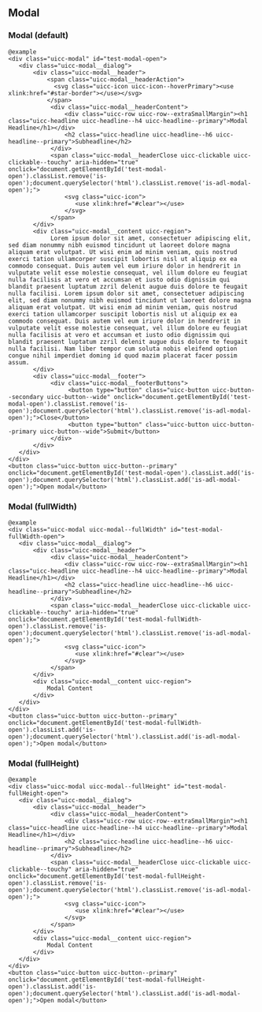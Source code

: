 ## Modal

### Modal (default)

    @example
    <div class="uicc-modal" id="test-modal-open">
       <div class="uicc-modal__dialog">
           <div class="uicc-modal__header">
               <span class="uicc-modal__headerAction">
                 <svg class="uicc-icon uicc-icon--hoverPrimary"><use xlink:href="#star-border"></use></svg>
               </span>
                <div class="uicc-modal__headerContent">
                    <div class="uicc-row uicc-row--extraSmallMargin"><h1 class="uicc-headline uicc-headline--h4 uicc-headline--primary">Modal Headline</h1></div>
                    <h2 class="uicc-headline uicc-headline--h6 uicc-headline--primary">Subheadline</h2>
                </div>
                <span class="uicc-modal__headerClose uicc-clickable uicc-clickable--touchy" aria-hidden="true" onclick="document.getElementById('test-modal-open').classList.remove('is-open');document.querySelector('html').classList.remove('is-adl-modal-open');">
                    <svg class="uicc-icon">
                       <use xlink:href="#clear"></use>
                    </svg>
                </span>
           </div>
           <div class="uicc-modal__content uicc-region">
                Lorem ipsum dolor sit amet, consectetuer adipiscing elit, sed diam nonummy nibh euismod tincidunt ut laoreet dolore magna aliquam erat volutpat. Ut wisi enim ad minim veniam, quis nostrud exerci tation ullamcorper suscipit lobortis nisl ut aliquip ex ea commodo consequat. Duis autem vel eum iriure dolor in hendrerit in vulputate velit esse molestie consequat, vel illum dolore eu feugiat nulla facilisis at vero et accumsan et iusto odio dignissim qui blandit praesent luptatum zzril delenit augue duis dolore te feugait nulla facilisi. Lorem ipsum dolor sit amet, consectetuer adipiscing elit, sed diam nonummy nibh euismod tincidunt ut laoreet dolore magna aliquam erat volutpat. Ut wisi enim ad minim veniam, quis nostrud exerci tation ullamcorper suscipit lobortis nisl ut aliquip ex ea commodo consequat. Duis autem vel eum iriure dolor in hendrerit in vulputate velit esse molestie consequat, vel illum dolore eu feugiat nulla facilisis at vero et accumsan et iusto odio dignissim qui blandit praesent luptatum zzril delenit augue duis dolore te feugait nulla facilisi. Nam liber tempor cum soluta nobis eleifend option congue nihil imperdiet doming id quod mazim placerat facer possim assum.
           </div>
           <div class="uicc-modal__footer">
                <div class="uicc-modal__footerButtons">
                     <button type="button" class="uicc-button uicc-button--secondary uicc-button--wide" onclick="document.getElementById('test-modal-open').classList.remove('is-open');document.querySelector('html').classList.remove('is-adl-modal-open');">Close</button>
                     <button type="button" class="uicc-button uicc-button--primary uicc-button--wide">Submit</button>
                </div>
           </div>
       </div>
    </div>
    <button class="uicc-button uicc-button--primary" onclick="document.getElementById('test-modal-open').classList.add('is-open');document.querySelector('html').classList.add('is-adl-modal-open');">Open modal</button>

### Modal (fullWidth)

    @example
    <div class="uicc-modal uicc-modal--fullWidth" id="test-modal-fullWidth-open">
       <div class="uicc-modal__dialog">
           <div class="uicc-modal__header">
                <div class="uicc-modal__headerContent">
                    <div class="uicc-row uicc-row--extraSmallMargin"><h1 class="uicc-headline uicc-headline--h4 uicc-headline--primary">Modal Headline</h1></div>
                    <h2 class="uicc-headline uicc-headline--h6 uicc-headline--primary">Subheadline</h2>
                </div>
                <span class="uicc-modal__headerClose uicc-clickable uicc-clickable--touchy" aria-hidden="true" onclick="document.getElementById('test-modal-fullWidth-open').classList.remove('is-open');document.querySelector('html').classList.remove('is-adl-modal-open');">
                    <svg class="uicc-icon">
                       <use xlink:href="#clear"></use>
                    </svg>
                </span>
           </div>
           <div class="uicc-modal__content uicc-region">
               Modal Content
           </div>
       </div>
    </div>
    <button class="uicc-button uicc-button--primary" onclick="document.getElementById('test-modal-fullWidth-open').classList.add('is-open');document.querySelector('html').classList.add('is-adl-modal-open');">Open modal</button>


### Modal (fullHeight)

    @example
    <div class="uicc-modal uicc-modal--fullHeight" id="test-modal-fullHeight-open">
       <div class="uicc-modal__dialog">
           <div class="uicc-modal__header">
                <div class="uicc-modal__headerContent">
                    <div class="uicc-row uicc-row--extraSmallMargin"><h1 class="uicc-headline uicc-headline--h4 uicc-headline--primary">Modal Headline</h1></div>
                    <h2 class="uicc-headline uicc-headline--h6 uicc-headline--primary">Subheadline</h2>
                </div>
                <span class="uicc-modal__headerClose uicc-clickable uicc-clickable--touchy" aria-hidden="true" onclick="document.getElementById('test-modal-fullHeight-open').classList.remove('is-open');document.querySelector('html').classList.remove('is-adl-modal-open');">
                    <svg class="uicc-icon">
                       <use xlink:href="#clear"></use>
                    </svg>
                </span>
           </div>
           <div class="uicc-modal__content uicc-region">
               Modal Content
           </div>
       </div>
    </div>
    <button class="uicc-button uicc-button--primary" onclick="document.getElementById('test-modal-fullHeight-open').classList.add('is-open');document.querySelector('html').classList.add('is-adl-modal-open');">Open modal</button>
